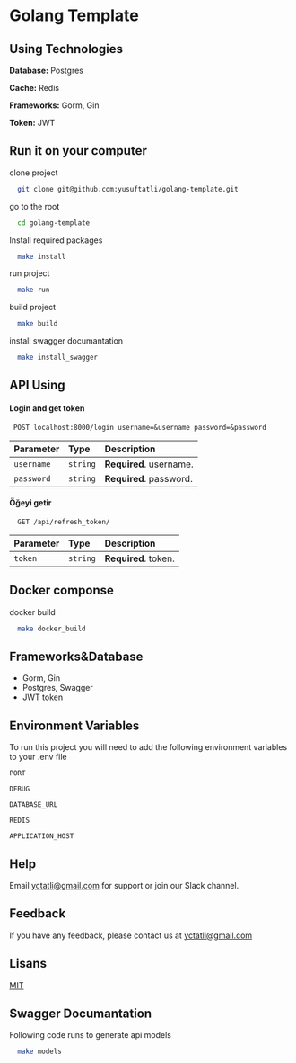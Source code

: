 
# Golang Template




## Using Technologies

**Database:** Postgres

**Cache:** Redis

**Frameworks:** Gorm, Gin

**Token:** JWT

  
## Run it on your computer 

clone project

```bash
  git clone git@github.com:yusuftatli/golang-template.git
```

go to the root

```bash
  cd golang-template
```

Install required packages

```bash
  make install
```

run project

```bash
  make run
```
build project

```bash
  make build
```

install swagger documantation
```bash
  make install_swagger
```

  
## API Using

#### Login and get token 

```http
 POST localhost:8000/login username=&username password=&password
```

| Parameter | Type     | Description                |
| :-------- | :------- | :------------------------- |
| `username` | `string` | **Required**. username. |
| `password` | `string` | **Required**. password. |

#### Öğeyi getir

```http
  GET /api/refresh_token/
```

| Parameter | Type     | Description                |
| :-------- | :------- | :------------------------- |
| `token` | `string` | **Required**. token. |

  
## Docker componse

docker build

```bash
  make docker_build
```

  
## Frameworks&Database

- Gorm, Gin
- Postgres, Swagger
- JWT token

  
## Environment Variables

To run this project you will need to add the following environment variables to your .env file

`PORT`

`DEBUG`

`DATABASE_URL`

`REDIS`

`APPLICATION_HOST`

  
## Help

Email yctatli@gmail.com for support or join our Slack channel.
  
## Feedback

If you have any feedback, please contact us at yctatli@gmail.com

  
## Lisans

[MIT](https://choosealicense.com/licenses/mit/)

  
## Swagger Documantation

Following code runs to generate api models

```bash
  make models
```

  